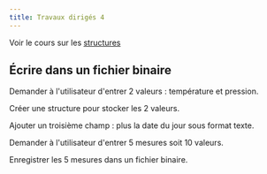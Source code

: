 ```yaml
---
title: Travaux dirigés 4
---
```


Voir le cours sur les [structures](../structure)

## Écrire dans un fichier binaire

Demander à l'utilisateur d'entrer 2 valeurs : température et pression.

Créer une structure pour stocker les 2 valeurs.

Ajouter un troisième champ : plus la date du jour sous format texte.

Demander à l'utilisateur d'entrer 5 mesures soit 10 valeurs.

Enregistrer les 5 mesures dans un fichier binaire.

